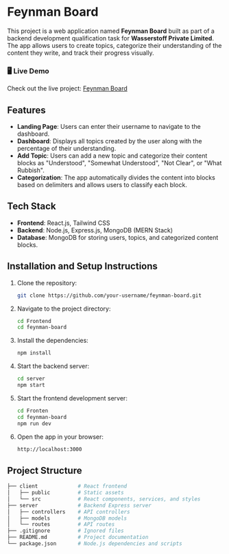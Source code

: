 # Feynman Board

This project is a web application named **Feynman Board** built as part of a backend development qualification task for **Wasserstoff Private Limited**. The app allows users to create topics, categorize their understanding of the content they write, and track their progress visually.

### 🖥️ Live Demo

Check out the live project: [Feynman Board](https://feynman-board-esawymgre-ajitrauts-projects.vercel.app/)

## Features

- **Landing Page**: Users can enter their username to navigate to the dashboard.
- **Dashboard**: Displays all topics created by the user along with the percentage of their understanding.
- **Add Topic**: Users can add a new topic and categorize their content blocks as "Understood", "Somewhat Understood", "Not Clear", or "What Rubbish".
- **Categorization**: The app automatically divides the content into blocks based on delimiters and allows users to classify each block.

## Tech Stack

- **Frontend**: React.js, Tailwind CSS
- **Backend**: Node.js, Express.js, MongoDB (MERN Stack)
- **Database**: MongoDB for storing users, topics, and categorized content blocks.

## Installation and Setup Instructions

1. Clone the repository:

    ```bash
    git clone https://github.com/your-username/feynman-board.git
    ```

2. Navigate to the project directory:

    ```bash
    cd Frontend
    cd feynman-board
    ```

3. Install the dependencies:

    ```bash
    npm install
    ```

4. Start the backend server:

    ```bash
    cd server
    npm start
    ```

5. Start the frontend development server:

    ```bash
    cd Fronten
    cd feynman-board
    npm run dev
    ```

6. Open the app in your browser:

    ```bash
    http://localhost:3000
    ```

## Project Structure

```bash
├── client             # React frontend
│   ├── public         # Static assets
│   └── src            # React components, services, and styles
├── server             # Backend Express server
│   ├── controllers    # API controllers
│   ├── models         # MongoDB models
│   └── routes         # API routes
├── .gitignore         # Ignored files
├── README.md          # Project documentation
└── package.json       # Node.js dependencies and scripts

